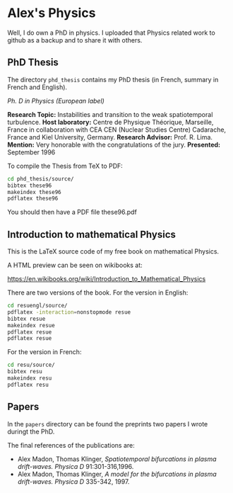 # Alex's Physics

Well, I do own a PhD in physics. I uploaded that Physics related work to github as a backup and to share it with others.

## PhD Thesis

The directory `phd_thesis` contains my PhD thesis (in French, summary in French and English).

*Ph. D in Physics (European label)*

**Research Topic:** Instabilities and transition to the weak spatiotemporal turbulence.
**Host laboratory:** Centre de Physique Théorique, Marseille, France in collaboration with CEA CEN (Nuclear Studies Centre) Cadarache, France and Kiel University, Germany.
**Research Advisor:** Prof. R. Lima. 
**Mention:** Very honorable with the congratulations of the jury. 
**Presented:** September 1996

To compile the Thesis from TeX to PDF:

```bash
cd phd_thesis/source/
bibtex these96
makeindex these96
pdflatex these96
```

You should then have a PDF file these96.pdf



## Introduction to mathematical Physics

This is the LaTeX source code of my free book on mathematical Physics.

A HTML preview can be seen on wikibooks at:

https://en.wikibooks.org/wiki/Introduction_to_Mathematical_Physics


There are two versions of the book.
For the version in English:

```bash
cd resuengl/source/
pdflatex -interaction=nonstopmode resue
bibtex resue
makeindex resue
pdflatex resue
pdflatex resue
```


For the version in French:

```bash
cd resu/source/
bibtex resu
makeindex resu
pdflatex resu
```


## Papers

In the `papers` directory can be found the preprints two papers I wrote duringt the PhD.

The final references of the publications are:


* Alex Madon, Thomas Klinger, *Spatiotemporal bifurcations in plasma drift-waves.* *Physica D* 91:301-316,1996.
* Alex Madon, Thomas Klinger, *A model for the bifurcations in plasma drift-waves.* *Physica D* 335-342, 1997.
